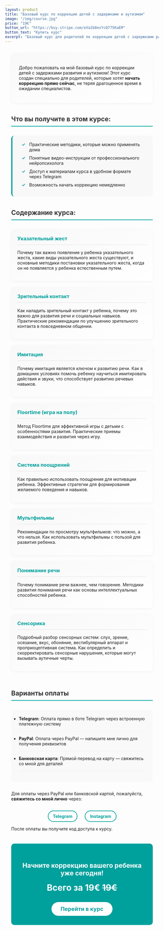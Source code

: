 ```yaml
---
layout: product
title: "Базовый курс по коррекции детей с задержками и аутизмом"
image: "/img/course.jpg"
price: "19€"
button_url: "https://buy.stripe.com/eVa2b8esYcQ775KaEM"
button_text: "Купить курс"
excerpt: "Базовый курс для родителей по коррекции детей с задержками развития и аутизмом. Начните коррекцию прямо сейчас, не ожидая специалистов."
---
```


<style>
.course-container {
  max-width: 800px;
  margin: 0 auto;
  padding: 0 20px;
}

.discount-banner {
  background-color: #FF4E50;
  color: white;
  text-align: center;
  padding: 15px;
  font-size: 20px;
  font-weight: bold;
  border-radius: 8px;
  margin-bottom: 25px;
  animation: pulse 2s infinite;
}

@keyframes pulse {
  0% { transform: scale(1); }
  50% { transform: scale(1.03); }
  100% { transform: scale(1); }
}

.section-title {   
  border-bottom: 2px solid #00a09c;
  padding-bottom: 10px;
  color: #333;
  margin-top: 40px;
}

.course-intro {
  background: linear-gradient(160deg, #f8f8f8, #fff);
  border-radius: 10px;
  padding: 25px;
  margin: 30px 0;
  box-shadow: 0 2px 10px rgba(0, 0, 0, 0.05);
}

.benefits-list {
  background-color: #f8f8f8;
  padding: 20px 30px;
  border-radius: 10px;
  border-left: 4px solid #00a09c;
  margin: 30px 0;
}

.benefits-list li {
  margin-bottom: 10px;
  list-style-type: none;
  position: relative;
  padding-left: 25px;
}

.benefits-list li:before {
  content: "✓";
  position: absolute;
  left: 0;
  color: #00a09c;
  font-weight: bold;
}

.course-topics {
  display: flex;
  flex-wrap: wrap;
  justify-content: space-between;
  margin: 30px 0;
}

.topic-card {
  width: 100%;
  margin-bottom: 20px;
  padding: 20px;
  background: linear-gradient(160deg, #f8f8f8, #fff);
  border-radius: 10px;
  box-shadow: 0 2px 10px rgba(0, 0, 0, 0.05);
  transition: transform 0.3s ease;
}

.topic-card:hover {
  transform: translateY(-5px);
}

.topic-card h3 {
  color: #00a09c;
  margin-top: 0;
  border-bottom: 1px solid #e0e0e0;
  padding-bottom: 10px;
}

.payment-options {
  background-color: #f9f9f9;
  padding: 20px 25px;
  border-radius: 10px;
  margin: 30px 0;
}

.payment-options li {
  margin-bottom: 15px;
  padding-bottom: 15px;
  border-bottom: 1px solid #eee;
}

.contact-links {
  text-align: center;
  margin-top: 30px;
}

.contact-links a {
  display: inline-block;
  margin: 0 10px;
  color: #00a09c;
  font-weight: bold;
  text-decoration: none;
  padding: 8px 15px;
  border: 2px solid #00a09c;
  border-radius: 30px;
  transition: all 0.3s ease;
}

.contact-links a:hover {
  background-color: #00a09c;
  color: white;
}


.cta-section {
  text-align: center;
  background-color: #00a09c;
  color: white;
  padding: 30px;
  border-radius: 10px;
  margin: 40px 0 20px;
}

.cta-button {
  display: inline-block;
  margin-top: 15px;
  padding: 12px 30px;
  background-color: white;
  color: #00a09c;
  font-weight: bold;
  text-decoration: none;
  border-radius: 30px;
  transition: all 0.3s ease;
  font-size: 18px;
}

.cta-button:hover {
  background-color: #f0f0f0;
  transform: scale(1.05);
}

.price-tag {
  font-size: 28px;
  font-weight: bold;
  margin: 15px 0;
}

@media (max-w

@media (max-width: 768px) {
  .topic-card {
    max-width: 100%;
  }
}
</style>

<div class="course-container">

<!-- <div class="discount-banner">
  Сегодня действует скидка 35%
</div> -->

<div class="course-intro">
  <p>Добро пожаловать на мой базовый курс по коррекции детей с задержками развития и аутизмом! 
  Этот курс создан специально для родителей, которые хотят <strong>начать коррекцию прямо сейчас</strong>, 
  не теряя драгоценное время в ожидании специалистов.</p>
</div>

<h2 class="section-title">Что вы получите в этом курсе:</h2>

<ul class="benefits-list">
  <li>Практические методики, которые можно применять дома</li>
  <li>Понятные видео-инструкции от профессионального нейропсихолога</li>
  <li>Доступ к материалам курса в удобном формате через Telegram</li>
  <li>Возможность начать коррекцию немедленно</li>
</ul>

<h2 class="section-title">Содержание курса:</h2>

<div class="course-topics">
  <div class="topic-card">
    <h3>Указательный жест</h3>
    <p>Почему так важно появление у ребенка указательного жеста, какие виды указательного жеста существуют, 
    и основные методики постановки указательного жеста, когда он не появляется у ребенка естественным путем.</p>
  </div>

  <div class="topic-card">
    <h3>Зрительный контакт</h3>
    <p>Как наладить зрительный контакт у ребенка, почему это важно для развития речи и социальных навыков. 
    Практические рекомендации по улучшению зрительного контакта в повседневном общении.</p>
  </div>

  <div class="topic-card">
    <h3>Имитация</h3>
    <p>Почему имитация является ключом к развитию речи. Как в домашних условиях помочь ребенку научиться 
    имитировать действия и звуки, что способствует развитию речевых навыков.</p>
  </div>

  <div class="topic-card">
    <h3>Floortime (игра на полу)</h3>
    <p>Метод Floortime для эффективной игры с детьми с особенностями развития. 
    Практические приемы взаимодействия и развития через игру.</p>
  </div>

  <div class="topic-card">
    <h3>Система поощрений</h3>
    <p>Как правильно использовать поощрения для мотивации ребенка. 
    Эффективные стратегии для формирования желаемого поведения и навыков.</p>
  </div>

  <div class="topic-card">
    <h3>Мультфильмы</h3>
    <p>Рекомендации по просмотру мультфильмов: что можно, а что нельзя. 
    Как использовать мультфильмы с пользой для развития ребенка.</p>
  </div>

  <div class="topic-card">
    <h3>Понимание речи</h3>
    <p>Почему понимание речи важнее, чем говорение. Методики развития понимания речи 
    как основы интеллектуальных способностей ребенка.</p>
  </div>

  <div class="topic-card">
    <h3>Сенсорика</h3>
    <p>Подробный разбор сенсорных систем: слух, зрение, осязание, вкус, обоняние, 
    вестибулярный аппарат и проприоцептивная система. Как определить и скорректировать 
    сенсорные нарушения, которые могут вызывать аутичные черты.</p>
  </div>
</div>

<h2 class="section-title">Варианты оплаты</h2>

<ul class="payment-options">
  <li>
    <strong>Telegram</strong>: Оплата прямо в боте Telegram через встроенную платежную систему
  </li>
  <li>
    <strong>PayPal</strong>: Оплата через PayPal — напишите мне лично для получения реквизитов
  </li>
  <li>
    <strong>Банковская карта</strong>: Прямой перевод на карту — свяжитесь со мной для деталей
  </li>
</ul>

<p>Для оплаты через PayPal или банковской картой, пожалуйста, <strong>свяжитесь со мной лично</strong> через:</p>

<div class="contact-links">
  <a href="https://t.me/toyechkina" target="_blank">Telegram</a>
  <a href="https://www.instagram.com/toy_kina/" target="_blank">Instagram</a>
</div>

<p>После оплаты вы получите код доступа к курсу.</p>

<div class="cta-section">
  <h2>Начните коррекцию вашего ребенка уже сегодня!</h2>
  <p class="price-tag">Всего за 19€ <span style="text-decoration: line-through;">19€</span></p>
  <a href="https://t.me/ToykinaCourseBot" class="cta-button">Перейти в курс</a>
</div>


</div> 